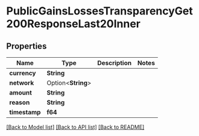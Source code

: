# PublicGainsLossesTransparencyGet200ResponseLast20Inner

## Properties

Name | Type | Description | Notes
------------ | ------------- | ------------- | -------------
**currency** | **String** |  | 
**network** | Option<**String**> |  | 
**amount** | **String** |  | 
**reason** | **String** |  | 
**timestamp** | **f64** |  | 

[[Back to Model list]](../README.md#documentation-for-models) [[Back to API list]](../README.md#documentation-for-api-endpoints) [[Back to README]](../README.md)


